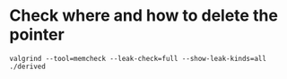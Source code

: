 # Check where and how to delete the pointer

`valgrind --tool=memcheck --leak-check=full --show-leak-kinds=all ./derived`
